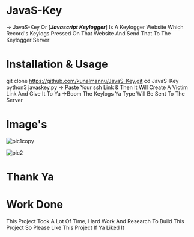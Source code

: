 # JavaS-Key
-> JavaS-Key Or [__*Javascript Keylogger*__] Is A 
Keylogger Website Which Record's Keylogs Pressed 
On That Website And Send That To The Keylogger Server 

# Installation & Usage
git clone https://github.com/kunalmannu/JavaS-Key.git
cd JavaS-Key
python3 javaskey.py
-> Paste Your ssh Link & Then It Will Create A Victim
Link And Give It To Ya 
->Boom The Keylogs Ya Type Will Be Sent To The
Server

# Image's
![pic1copy](https://github.com/kunalmannu/JavaS-Key/assets/112188096/385b1168-405a-46e7-8e57-34b8e752ae80)

![pic2](https://github.com/kunalmannu/JavaS-Key/assets/112188096/967ed9b1-0e9f-49d0-a5c3-28bab7ebf076)

# Thank Ya
# Work Done
This Project Took A Lot Of Time, Hard Work And Research To Build This Project So Please Like This Project If Ya Liked It
